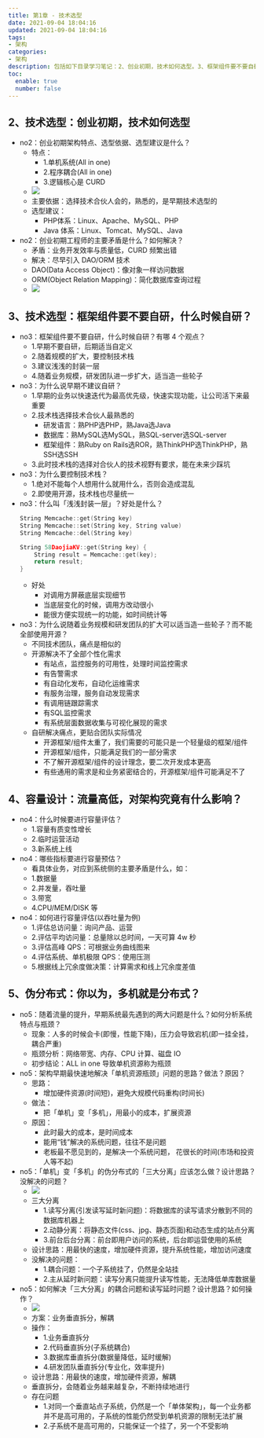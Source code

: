 ```yaml
---
title: 第1章 - 技术选型
date: 2021-09-04 18:04:16
updated: 2021-09-04 18:04:16
tags:
- 架构
categories:
- 架构
description: 包括如下目录学习笔记：2、创业初期，技术如何选型。3、框架组件要不要自研，什么时候自研？4、容量设计：流量高低，对架构究竟有什么影响？5、伪分布式：你以为，多机就是分布式？
toc:
  enable: true
  number: false
---
```


## 2、技术选型：创业初期，技术如何选型
- no2：创业初期架构特点、选型依据、选型建议是什么？
    - 特点：
        - 1.单机系统(All in one)
        - 2.程序耦合(All in one)
        - 3.逻辑核心是 CURD
    - ![](https://img.shiqi-lu.tech/20210823205116.png)
    - 主要依据：选择技术合伙人会的，熟悉的，是早期技术选型的
    - 选型建议：
        - PHP体系：Linux、Apache、MySQL、PHP
        - Java 体系：Linux、Tomcat、MySQL、Java
- no2：创业初期工程师的主要矛盾是什么？如何解决？
    - 矛盾：业务开发效率与质量低，CURD 频繁出错
    - 解决：尽早引入 DAO/ORM 技术
    - DAO(Data Access Object)：像对象一样访问数据
    - ORM(Object Relation Mapping)：简化数据库查询过程
    - ![](https://img.shiqi-lu.tech/20210823205532.png)

## 3、技术选型：框架组件要不要自研，什么时候自研？
- no3：框架组件要不要自研，什么时候自研？有哪 4 个观点？
    - 1.早期不要自研，后期适当自定义
    - 2.随着规模的扩大，要控制技术栈
    - 3.建议浅浅的封装一层
    - 4.随着业务规模，研发团队进一步扩大，适当造一些轮子
- no3：为什么说早期不建议自研？
    - 1.早期的业务以快速迭代为最高优先级，快速实现功能，让公司活下来最重要
    - 2.技术栈选择技术合伙人最熟悉的
        - 研发语言：熟PHP选PHP，熟Java选Java
        - 数据库：熟MySQL选MySQL，熟SQL-server选SQL-server
        - 框架组件：熟Ruby on Rails选ROR，熟ThinkPHP选ThinkPHP，熟SSH选SSH
    - 3.此时技术栈的选择对合伙人的技术视野有要求，能在未来少踩坑
- no3：为什么要控制技术栈？
    - 1.绝对不能每个人想用什么就用什么，否则会造成混乱
    - 2.即使用开源，技术栈也尽量统一
- no3：什么叫「浅浅封装一层」？好处是什么？
  ```c++
  String Memcache::get(String key)
  String Memcache::set(String key, String value)
  String Memcache::del(String key)
  
  String 58DaojiaKV::get(String key) {
      String result = Memcache::get(key);
      return result;
  }
  ```
    - 好处
        - 对调用方屏蔽底层实现细节
        - 当底层变化的时候，调用方改动很小
        - 能很方便实现统一的功能，如时间统计等
- no3：为什么说随着业务规模和研发团队的扩大可以适当造一些轮子？而不能全部使用开源？
    - 不同技术团队，痛点是相似的
    - 开源解决不了全部个性化需求
        - 有站点，监控服务的可用性，处理时间监控需求
        - 有告警需求
        - 有自动化发布，自动化运维需求
        - 有服务治理，服务自动发现需求
        - 有调用链跟踪需求
        - 有SQL监控需求
        - 有系统层面数据收集与可视化展现的需求
    - 自研解决痛点，更贴合团队实际情况
        - 开源框架/组件太重了，我们需要的可能只是一个轻量级的框架/组件
        - 开源框架/组件，只能满足我们的一部分需求
        - 不了解开源框架/组件的设计理念，要二次开发成本更高
        - 有些通用的需求是和业务紧密结合的，开源框架/组件可能满足不了

## 4、容量设计：流量高低，对架构究竟有什么影响？
- no4：什么时候要进行容量评估？
    - 1.容量有质变性增长
    - 2.临时运营活动
    - 3.新系统上线
- no4：哪些指标要进行容量预估？
    - 看具体业务，对应到系统侧的主要矛盾是什么，如：
    - 1.数据量
    - 2.并发量，吞吐量
    - 3.带宽
    - 4.CPU/MEM/DISK 等
- no4：如何进行容量评估(以吞吐量为例)
    - 1.评估总访问量：询问产品、运营
    - 2.评估平均访问量：总量除以总时间，一天可算 4w 秒
    - 3.评估高峰 QPS：可根据业务曲线图来
    - 4.评估系统、单机极限 QPS：使用压测
    - 5.根据线上冗余度做决策：计算需求和线上冗余度差值

## 5、伪分布式：你以为，多机就是分布式？
- no5：随着流量的提升，早期系统最先遇到的两大问题是什么？如何分析系统特点与瓶颈？
    - 现象：人多的时候会卡(即慢，性能下降)，压力会导致宕机(即一挂全挂，耦合严重)
    - 瓶颈分析：网络带宽、内存、CPU 计算、磁盘 IO
    - 初步结论：ALL in one 导致单机资源称为瓶颈
- no5：架构早期最快速地解决「单机资源瓶颈」问题的思路？做法？原因？
    - 思路：
        - 增加硬件资源(时间短)，避免大规模代码重构(时间长)
    - 做法：
        - 把「单机」变「多机」，用最小的成本，扩展资源
    - 原因：
        - 此时最大的成本，是时间成本
        - 能用“钱”解决的系统问题，往往不是问题
        - 老板最不愿见到的，是解决一个系统问题， 花很长的时间(市场和投资人等不起)
- no5：「单机」变「多机」的伪分布式的「三大分离」应该怎么做？设计思路？没解决的问题？
    - ![](https://img.shiqi-lu.tech/20210823225351.png)
    - 三大分离
        - 1.读写分离(引发读写延时新问题)：将数据库的读写请求分散到不同的数据库机器上
        - 2.动静分离：将静态文件(css、jpg、静态页面)和动态生成的站点分离
        - 3.前台后台分离：前台即用户访问的系统，后台即运营使用的系统
    - 设计思路：用最快的速度，增加硬件资源，提升系统性能，增加访问速度
    - 没解决的问题：
        - 1.耦合问题：一个子系统挂了，仍然是全站挂
        - 2.主从延时新问题：读写分离只能提升读写性能，无法降低单库数据量
- no5：如何解决「三大分离」的耦合问题和读写延时问题？设计思路？如何操作？
    - ![](https://img.shiqi-lu.tech/20210823230403.png)
    - 方案：业务垂直拆分，解耦
    - 操作：
        - 1.业务垂直拆分
        - 2.代码垂直拆分(子系统耦合)
        - 3.数据库垂直拆分(数据量降低，延时缓解)
        - 4.研发团队垂直拆分(专业化，效率提升)
    - 设计思路：用最快的速度，增加硬件资源，解耦
    - 垂直拆分，会随着业务越来越复杂，不断持续地进行
    - 存在问题
        - 1.对同一个垂直站点子系统，仍然是一个「单体架构」，每一个业务都并不是高可用的，子系统的性能仍然受到单机资源的限制无法扩展
        - 2.子系统不是高可用的，只能保证一个挂了，另一个不受影响
